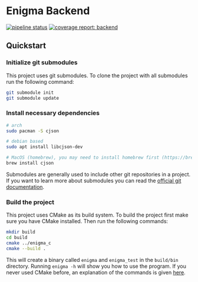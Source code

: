# Enigma Backend

[![pipeline status](https://gitlab.rivercry.com/arifhasanic/enigma/badges/main/pipeline.svg)](https://gitlab.rivercry.com/arifhasanic/enigma/commits/main)
[![coverage report: backend](https://gitlab.rivercry.com/arifhasanic/enigma/badges/main/coverage.svg)](https://gitlab.rivercry.com/arifhasanic/enigma/-/commits/main)

## Quickstart

### Initialize git submodules

This project uses git submodules. To clone the project with all submodules run the following command:

```bash
git submodule init
git submodule update
```

### Install necessary dependencies

```bash
# arch
sudo pacman -S cjson

# debian based
sudo apt install libcjson-dev

# MacOS (homebrew), you may need to install homebrew first (https://brew.sh/)
brew install cjson
```

Submodules are generally used to include other git repositories in a project. If you want to learn more about submodules you can read the [official git documentation](https://git-scm.com/book/en/v2/Git-Tools-Submodules).

### Build the project

This project uses CMake as its build system. To build the project first make sure you have CMake installed. Then run the following commands:

```bash
mkdir build
cd build
cmake ../enigma_c
cmake --build .
```

This will create a binary called `enigma` and `enigma_test` in the `build/bin` directory. Running `enigma -h` will show you how to use the program. If you never used CMake before, an explanation of the commands is given [here](docs/CMakeLists.md).
